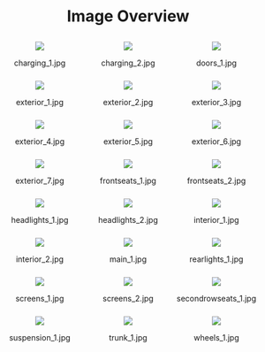 <h1 style ="text-align: center;"> Image Overview </h1>
<div style="display: flex;
flex-wrap: wrap;
gap: 10px;
justify-content: center;
padding: 10px;" >
<div style="  flex: 1 1 calc(33.333% - 20px); /* Three images per row on large screens */
        max-width: 150px;
        text-align: center;" >
<img src="https://media.evkx.net/multimedia/models/jaguar/i-pace/i-pace_ev400/charging_1_st.jpg" style="    flex: 1 1 calc(33.333% - 20px); /* Three images per row on large screens */
    max-width: 150px;
    text-align: center;
  ">
<p>charging_1.jpg</p>
</div>
<div style="  flex: 1 1 calc(33.333% - 20px); /* Three images per row on large screens */
        max-width: 150px;
        text-align: center;" >
<img src="https://media.evkx.net/multimedia/models/jaguar/i-pace/i-pace_ev400/charging_2_st.jpg" style="    flex: 1 1 calc(33.333% - 20px); /* Three images per row on large screens */
    max-width: 150px;
    text-align: center;
  ">
<p>charging_2.jpg</p>
</div>
<div style="  flex: 1 1 calc(33.333% - 20px); /* Three images per row on large screens */
        max-width: 150px;
        text-align: center;" >
<img src="https://media.evkx.net/multimedia/models/jaguar/i-pace/i-pace_ev400/doors_1_st.jpg" style="    flex: 1 1 calc(33.333% - 20px); /* Three images per row on large screens */
    max-width: 150px;
    text-align: center;
  ">
<p>doors_1.jpg</p>
</div>
<div style="  flex: 1 1 calc(33.333% - 20px); /* Three images per row on large screens */
        max-width: 150px;
        text-align: center;" >
<img src="https://media.evkx.net/multimedia/models/jaguar/i-pace/i-pace_ev400/exterior_1_st.jpg" style="    flex: 1 1 calc(33.333% - 20px); /* Three images per row on large screens */
    max-width: 150px;
    text-align: center;
  ">
<p>exterior_1.jpg</p>
</div>
<div style="  flex: 1 1 calc(33.333% - 20px); /* Three images per row on large screens */
        max-width: 150px;
        text-align: center;" >
<img src="https://media.evkx.net/multimedia/models/jaguar/i-pace/i-pace_ev400/exterior_2_st.jpg" style="    flex: 1 1 calc(33.333% - 20px); /* Three images per row on large screens */
    max-width: 150px;
    text-align: center;
  ">
<p>exterior_2.jpg</p>
</div>
<div style="  flex: 1 1 calc(33.333% - 20px); /* Three images per row on large screens */
        max-width: 150px;
        text-align: center;" >
<img src="https://media.evkx.net/multimedia/models/jaguar/i-pace/i-pace_ev400/exterior_3_st.jpg" style="    flex: 1 1 calc(33.333% - 20px); /* Three images per row on large screens */
    max-width: 150px;
    text-align: center;
  ">
<p>exterior_3.jpg</p>
</div>
<div style="  flex: 1 1 calc(33.333% - 20px); /* Three images per row on large screens */
        max-width: 150px;
        text-align: center;" >
<img src="https://media.evkx.net/multimedia/models/jaguar/i-pace/i-pace_ev400/exterior_4_st.jpg" style="    flex: 1 1 calc(33.333% - 20px); /* Three images per row on large screens */
    max-width: 150px;
    text-align: center;
  ">
<p>exterior_4.jpg</p>
</div>
<div style="  flex: 1 1 calc(33.333% - 20px); /* Three images per row on large screens */
        max-width: 150px;
        text-align: center;" >
<img src="https://media.evkx.net/multimedia/models/jaguar/i-pace/i-pace_ev400/exterior_5_st.jpg" style="    flex: 1 1 calc(33.333% - 20px); /* Three images per row on large screens */
    max-width: 150px;
    text-align: center;
  ">
<p>exterior_5.jpg</p>
</div>
<div style="  flex: 1 1 calc(33.333% - 20px); /* Three images per row on large screens */
        max-width: 150px;
        text-align: center;" >
<img src="https://media.evkx.net/multimedia/models/jaguar/i-pace/i-pace_ev400/exterior_6_st.jpg" style="    flex: 1 1 calc(33.333% - 20px); /* Three images per row on large screens */
    max-width: 150px;
    text-align: center;
  ">
<p>exterior_6.jpg</p>
</div>
<div style="  flex: 1 1 calc(33.333% - 20px); /* Three images per row on large screens */
        max-width: 150px;
        text-align: center;" >
<img src="https://media.evkx.net/multimedia/models/jaguar/i-pace/i-pace_ev400/exterior_7_st.jpg" style="    flex: 1 1 calc(33.333% - 20px); /* Three images per row on large screens */
    max-width: 150px;
    text-align: center;
  ">
<p>exterior_7.jpg</p>
</div>
<div style="  flex: 1 1 calc(33.333% - 20px); /* Three images per row on large screens */
        max-width: 150px;
        text-align: center;" >
<img src="https://media.evkx.net/multimedia/models/jaguar/i-pace/i-pace_ev400/frontseats_1_st.jpg" style="    flex: 1 1 calc(33.333% - 20px); /* Three images per row on large screens */
    max-width: 150px;
    text-align: center;
  ">
<p>frontseats_1.jpg</p>
</div>
<div style="  flex: 1 1 calc(33.333% - 20px); /* Three images per row on large screens */
        max-width: 150px;
        text-align: center;" >
<img src="https://media.evkx.net/multimedia/models/jaguar/i-pace/i-pace_ev400/frontseats_2_st.jpg" style="    flex: 1 1 calc(33.333% - 20px); /* Three images per row on large screens */
    max-width: 150px;
    text-align: center;
  ">
<p>frontseats_2.jpg</p>
</div>
<div style="  flex: 1 1 calc(33.333% - 20px); /* Three images per row on large screens */
        max-width: 150px;
        text-align: center;" >
<img src="https://media.evkx.net/multimedia/models/jaguar/i-pace/i-pace_ev400/headlights_1_st.jpg" style="    flex: 1 1 calc(33.333% - 20px); /* Three images per row on large screens */
    max-width: 150px;
    text-align: center;
  ">
<p>headlights_1.jpg</p>
</div>
<div style="  flex: 1 1 calc(33.333% - 20px); /* Three images per row on large screens */
        max-width: 150px;
        text-align: center;" >
<img src="https://media.evkx.net/multimedia/models/jaguar/i-pace/i-pace_ev400/headlights_2_st.jpg" style="    flex: 1 1 calc(33.333% - 20px); /* Three images per row on large screens */
    max-width: 150px;
    text-align: center;
  ">
<p>headlights_2.jpg</p>
</div>
<div style="  flex: 1 1 calc(33.333% - 20px); /* Three images per row on large screens */
        max-width: 150px;
        text-align: center;" >
<img src="https://media.evkx.net/multimedia/models/jaguar/i-pace/i-pace_ev400/interior_1_st.jpg" style="    flex: 1 1 calc(33.333% - 20px); /* Three images per row on large screens */
    max-width: 150px;
    text-align: center;
  ">
<p>interior_1.jpg</p>
</div>
<div style="  flex: 1 1 calc(33.333% - 20px); /* Three images per row on large screens */
        max-width: 150px;
        text-align: center;" >
<img src="https://media.evkx.net/multimedia/models/jaguar/i-pace/i-pace_ev400/interior_2_st.jpg" style="    flex: 1 1 calc(33.333% - 20px); /* Three images per row on large screens */
    max-width: 150px;
    text-align: center;
  ">
<p>interior_2.jpg</p>
</div>
<div style="  flex: 1 1 calc(33.333% - 20px); /* Three images per row on large screens */
        max-width: 150px;
        text-align: center;" >
<img src="https://media.evkx.net/multimedia/models/jaguar/i-pace/i-pace_ev400/main_1_st.jpg" style="    flex: 1 1 calc(33.333% - 20px); /* Three images per row on large screens */
    max-width: 150px;
    text-align: center;
  ">
<p>main_1.jpg</p>
</div>
<div style="  flex: 1 1 calc(33.333% - 20px); /* Three images per row on large screens */
        max-width: 150px;
        text-align: center;" >
<img src="https://media.evkx.net/multimedia/models/jaguar/i-pace/i-pace_ev400/rearlights_1_st.jpg" style="    flex: 1 1 calc(33.333% - 20px); /* Three images per row on large screens */
    max-width: 150px;
    text-align: center;
  ">
<p>rearlights_1.jpg</p>
</div>
<div style="  flex: 1 1 calc(33.333% - 20px); /* Three images per row on large screens */
        max-width: 150px;
        text-align: center;" >
<img src="https://media.evkx.net/multimedia/models/jaguar/i-pace/i-pace_ev400/screens_1_st.jpg" style="    flex: 1 1 calc(33.333% - 20px); /* Three images per row on large screens */
    max-width: 150px;
    text-align: center;
  ">
<p>screens_1.jpg</p>
</div>
<div style="  flex: 1 1 calc(33.333% - 20px); /* Three images per row on large screens */
        max-width: 150px;
        text-align: center;" >
<img src="https://media.evkx.net/multimedia/models/jaguar/i-pace/i-pace_ev400/screens_2_st.jpg" style="    flex: 1 1 calc(33.333% - 20px); /* Three images per row on large screens */
    max-width: 150px;
    text-align: center;
  ">
<p>screens_2.jpg</p>
</div>
<div style="  flex: 1 1 calc(33.333% - 20px); /* Three images per row on large screens */
        max-width: 150px;
        text-align: center;" >
<img src="https://media.evkx.net/multimedia/models/jaguar/i-pace/i-pace_ev400/secondrowseats_1_st.jpg" style="    flex: 1 1 calc(33.333% - 20px); /* Three images per row on large screens */
    max-width: 150px;
    text-align: center;
  ">
<p>secondrowseats_1.jpg</p>
</div>
<div style="  flex: 1 1 calc(33.333% - 20px); /* Three images per row on large screens */
        max-width: 150px;
        text-align: center;" >
<img src="https://media.evkx.net/multimedia/models/jaguar/i-pace/i-pace_ev400/suspension_1_st.jpg" style="    flex: 1 1 calc(33.333% - 20px); /* Three images per row on large screens */
    max-width: 150px;
    text-align: center;
  ">
<p>suspension_1.jpg</p>
</div>
<div style="  flex: 1 1 calc(33.333% - 20px); /* Three images per row on large screens */
        max-width: 150px;
        text-align: center;" >
<img src="https://media.evkx.net/multimedia/models/jaguar/i-pace/i-pace_ev400/trunk_1_st.jpg" style="    flex: 1 1 calc(33.333% - 20px); /* Three images per row on large screens */
    max-width: 150px;
    text-align: center;
  ">
<p>trunk_1.jpg</p>
</div>
<div style="  flex: 1 1 calc(33.333% - 20px); /* Three images per row on large screens */
        max-width: 150px;
        text-align: center;" >
<img src="https://media.evkx.net/multimedia/models/jaguar/i-pace/i-pace_ev400/wheels_1_st.jpg" style="    flex: 1 1 calc(33.333% - 20px); /* Three images per row on large screens */
    max-width: 150px;
    text-align: center;
  ">
<p>wheels_1.jpg</p>
</div>
</div>
